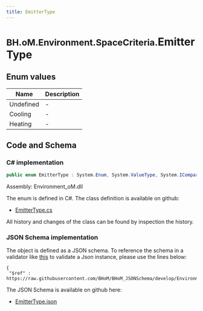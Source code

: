 ```yaml
---
title: EmitterType
---
```


# <small>BH.oM.Environment.SpaceCriteria.</small>**EmitterType**



## Enum values

| Name            | Description                                                    |
|-----------------|----------------------------------------------------------------|
| Undefined |  -  |
| Cooling |  -  |
| Heating |  -  |


## Code and Schema

### C# implementation

``` C# title="C#"
public enum EmitterType : System.Enum, System.ValueType, System.IComparable, System.ISpanFormattable, System.IFormattable, System.IConvertible
```

Assembly: Environment_oM.dll

The enum is defined in C#. The class definition is available on github:

- [EmitterType.cs](https://github.com/BHoM/BHoM/blob/develop/Environment_oM/SpaceCriteria\Enums\EmitterType.cs)

All history and changes of the class can be found by inspection the history.
### JSON Schema implementation

The object is defined as a JSON schema. To reference the schema in a validator like [this](https://www.jsonschemavalidator.net/) to validate a Json instance, please use the lines below:

``` { .json .copy .select } title="JSON Schema"
{
 "$ref" : https://raw.githubusercontent.com/BHoM/BHoM_JSONSchema/develop/Environment_oM/SpaceCriteria/EmitterType.json}
```

The JSON Schema is available on github here:

- [EmitterType.json](https://github.com/BHoM/BHoM_JSONSchema/blob/develop/Environment_oM/SpaceCriteria/EmitterType.json)
